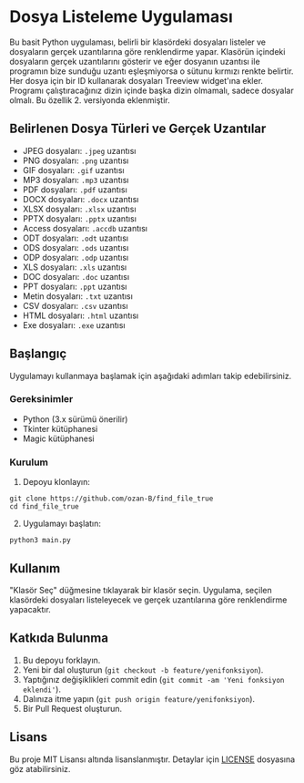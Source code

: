 <h1>Dosya Listeleme Uygulaması</h1>

<p>Bu basit Python uygulaması, belirli bir klasördeki dosyaları listeler ve dosyaların gerçek uzantılarına göre renklendirme yapar. Klasörün içindeki dosyaların gerçek uzantılarını gösterir ve eğer dosyanın uzantısı ile programın bize sunduğu uzantı eşleşmiyorsa o sütunu kırmızı renkte belirtir. Her dosya için bir ID kullanarak dosyaları Treeview widget'ına ekler. Programı çalıştıracağınız dizin içinde başka dizin olmamalı, sadece dosyalar olmalı. Bu özellik 2. versiyonda eklenmiştir.</p>

<h2>Belirlenen Dosya Türleri ve Gerçek Uzantılar</h2>

<ul>
  <li>JPEG dosyaları: <code>.jpeg</code> uzantısı</li>
  <li>PNG dosyaları: <code>.png</code> uzantısı</li>
  <li>GIF dosyaları: <code>.gif</code> uzantısı</li>
  <li>MP3 dosyaları: <code>.mp3</code> uzantısı</li>
  <li>PDF dosyaları: <code>.pdf</code> uzantısı</li>
  <li>DOCX dosyaları: <code>.docx</code> uzantısı</li>
  <li>XLSX dosyaları: <code>.xlsx</code> uzantısı</li>
  <li>PPTX dosyaları: <code>.pptx</code> uzantısı</li>
  <li>Access dosyaları: <code>.accdb</code> uzantısı</li>
  <li>ODT dosyaları: <code>.odt</code> uzantısı</li>
  <li>ODS dosyaları: <code>.ods</code> uzantısı</li>
  <li>ODP dosyaları: <code>.odp</code> uzantısı</li>
  <li>XLS dosyaları: <code>.xls</code> uzantısı</li>
  <li>DOC dosyaları: <code>.doc</code> uzantısı</li>
  <li>PPT dosyaları: <code>.ppt</code> uzantısı</li>
  <li>Metin dosyaları: <code>.txt</code> uzantısı</li>
  <li>CSV dosyaları: <code>.csv</code> uzantısı</li>
  <li>HTML dosyaları: <code>.html</code> uzantısı</li>
  <li>Exe dosyaları: <code>.exe</code> uzantısı</li>
  
</ul>

<h2>Başlangıç</h2>

<p>Uygulamayı kullanmaya başlamak için aşağıdaki adımları takip edebilirsiniz.</p>

<h3>Gereksinimler</h3>

<ul>
  <li>Python (3.x sürümü önerilir)</li>
  <li>Tkinter kütüphanesi</li>
  <li>Magic kütüphanesi</li>
</ul>

<h3>Kurulum</h3>

<ol>
  <li>Depoyu klonlayın:</li>
</ol>

<pre>
<code>git clone https://github.com/ozan-B/find_file_true
cd find_file_true</code>
</pre>

<ol start="2">
  <li>Uygulamayı başlatın:</li>
</ol>

<pre>
<code>python3 main.py</code>
</pre>

<h2>Kullanım</h2>

<p>"Klasör Seç" düğmesine tıklayarak bir klasör seçin. Uygulama, seçilen klasördeki dosyaları listeleyecek ve gerçek uzantılarına göre renklendirme yapacaktır.</p>

<h2>Katkıda Bulunma</h2>

<ol>
  <li>Bu depoyu forklayın.</li>
  <li>Yeni bir dal oluşturun (<code>git checkout -b feature/yenifonksiyon</code>).</li>
  <li>Yaptığınız değişiklikleri commit edin (<code>git commit -am 'Yeni fonksiyon eklendi'</code>).</li>
  <li>Dalınıza itme yapın (<code>git push origin feature/yenifonksiyon</code>).</li>
  <li>Bir Pull Request oluşturun.</li>
</ol>

<h2>Lisans</h2>

<p>Bu proje MIT Lisansı altında lisanslanmıştır. Detaylar için <a href="LICENSE">LICENSE</a> dosyasına göz atabilirsiniz.</p>
